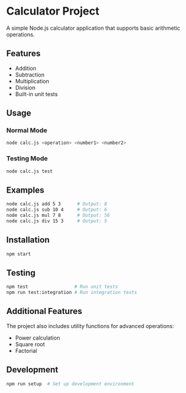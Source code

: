 # Calculator Project

A simple Node.js calculator application that supports basic arithmetic operations.

## Features

- Addition
- Subtraction
- Multiplication
- Division
- Built-in unit tests

## Usage

### Normal Mode
```bash
node calc.js <operation> <number1> <number2>
```

### Testing Mode
```bash
node calc.js test
```

## Examples

```bash
node calc.js add 5 3      # Output: 8
node calc.js sub 10 4     # Output: 6
node calc.js mul 7 8      # Output: 56
node calc.js div 15 3     # Output: 5
```

## Installation

```bash
npm start
```

## Testing

```bash
npm test                 # Run unit tests
npm run test:integration # Run integration tests
```

## Additional Features

The project also includes utility functions for advanced operations:
- Power calculation
- Square root
- Factorial

## Development

```bash
npm run setup  # Set up development environment
```
